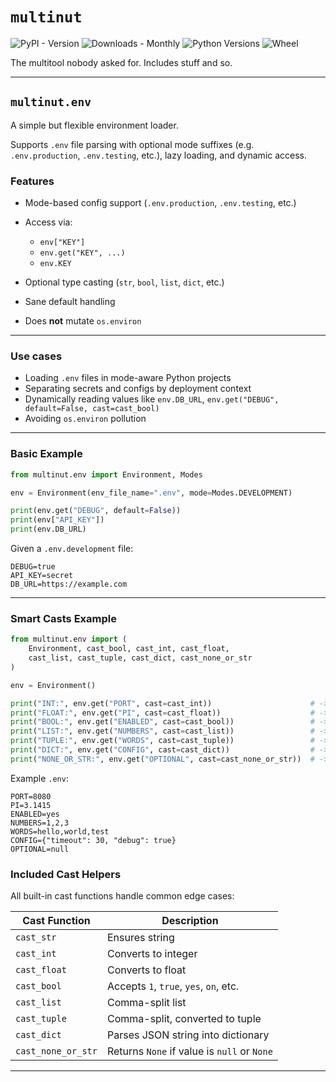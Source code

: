 # `multinut`

![PyPI - Version](https://img.shields.io/pypi/v/multinut)
![Downloads - Monthly](https://static.pepy.tech/personalized-badge/multinut?period=month&units=international_system&left_color=black&right_color=orange)
![Python Versions](https://img.shields.io/pypi/pyversions/multinut)
![Wheel](https://img.shields.io/pypi/wheel/multinut)

The multitool nobody asked for. Includes stuff and so.

---

## `multinut.env`

A simple but flexible environment loader.

Supports `.env` file parsing with optional mode suffixes (e.g. `.env.production`, `.env.testing`, etc.), lazy loading, and dynamic access.

### Features

* Mode-based config support (`.env.production`, `.env.testing`, etc.)
* Access via:

  * `env["KEY"]`
  * `env.get("KEY", ...)`
  * `env.KEY`
* Optional type casting (`str`, `bool`, `list`, `dict`, etc.)
* Sane default handling
* Does **not** mutate `os.environ`

---

### Use cases

* Loading `.env` files in mode-aware Python projects
* Separating secrets and configs by deployment context
* Dynamically reading values like `env.DB_URL`, `env.get("DEBUG", default=False, cast=cast_bool)`
* Avoiding `os.environ` pollution

---

### Basic Example

```python
from multinut.env import Environment, Modes

env = Environment(env_file_name=".env", mode=Modes.DEVELOPMENT)

print(env.get("DEBUG", default=False))
print(env["API_KEY"])
print(env.DB_URL)
```

Given a `.env.development` file:

```env
DEBUG=true
API_KEY=secret
DB_URL=https://example.com
```

---

### Smart Casts Example

```python
from multinut.env import (
    Environment, cast_bool, cast_int, cast_float,
    cast_list, cast_tuple, cast_dict, cast_none_or_str
)

env = Environment()

print("INT:", env.get("PORT", cast=cast_int))                      # -> int
print("FLOAT:", env.get("PI", cast=cast_float))                    # -> float
print("BOOL:", env.get("ENABLED", cast=cast_bool))                 # -> bool
print("LIST:", env.get("NUMBERS", cast=cast_list))                 # -> list[str]
print("TUPLE:", env.get("WORDS", cast=cast_tuple))                 # -> tuple[str]
print("DICT:", env.get("CONFIG", cast=cast_dict))                  # -> dict
print("NONE_OR_STR:", env.get("OPTIONAL", cast=cast_none_or_str))  # -> None or str
```

Example `.env`:

```env
PORT=8080
PI=3.1415
ENABLED=yes
NUMBERS=1,2,3
WORDS=hello,world,test
CONFIG={"timeout": 30, "debug": true}
OPTIONAL=null
```

### Included Cast Helpers

All built-in cast functions handle common edge cases:

| Cast Function      | Description                                 |
| ------------------ | ------------------------------------------- |
| `cast_str`         | Ensures string                              |
| `cast_int`         | Converts to integer                         |
| `cast_float`       | Converts to float                           |
| `cast_bool`        | Accepts `1`, `true`, `yes`, `on`, etc.      |
| `cast_list`        | Comma-split list                            |
| `cast_tuple`       | Comma-split, converted to tuple             |
| `cast_dict`        | Parses JSON string into dictionary          |
| `cast_none_or_str` | Returns `None` if value is `null` or `None` |

---
